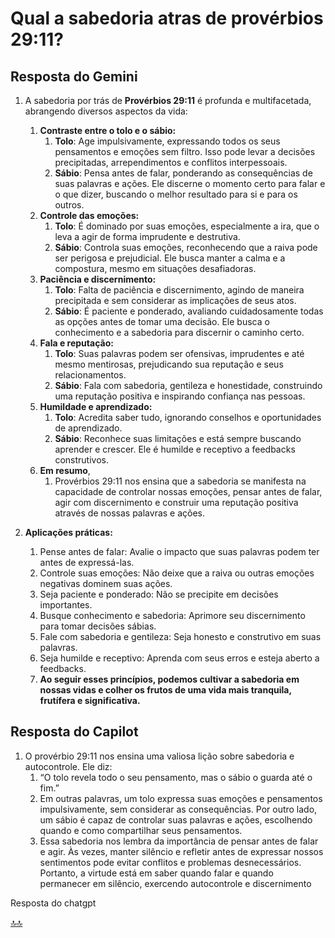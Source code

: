 <div class="header" id="myHeader">
  <div class="navbar" w3-include-html="/menu.inc"> </div>
</div>
<div class="title"><script> document.write(document.title);</script></div>  
<main>

<span id="topo"><span>

# Qual a sabedoria atras de provérbios 29:11?

## **Resposta do Gemini**

   1. A sabedoria por trás de **Provérbios 29:11** é profunda e multifacetada, abrangendo diversos aspectos da vida:
      1. **Contraste entre o tolo e o sábio:**
          1. **Tolo**: Age impulsivamente, expressando todos os seus pensamentos e emoções sem filtro. Isso pode levar a decisões precipitadas, arrependimentos e conflitos interpessoais.
          2. **Sábio**: Pensa antes de falar, ponderando as consequências de suas palavras e ações. Ele discerne o momento certo para falar e o que dizer, buscando o melhor resultado para si e para os outros.
      2. **Controle das emoções:**
          1. **Tolo**: É dominado por suas emoções, especialmente a ira, que o leva a agir de forma imprudente e destrutiva.
          2. **Sábio**: Controla suas emoções, reconhecendo que a raiva pode ser perigosa e prejudicial. Ele busca manter a calma e a compostura, mesmo em situações desafiadoras.
      3. **Paciência e discernimento:**
         1. **Tolo**: Falta de paciência e discernimento, agindo de maneira precipitada e sem considerar as implicações de seus atos.
         2. **Sábio**: É paciente e ponderado, avaliando cuidadosamente todas as opções antes de tomar uma decisão. Ele busca o conhecimento e a sabedoria para discernir o caminho certo.
      4. **Fala e reputação:**
         1. **Tolo**: Suas palavras podem ser ofensivas, imprudentes e até mesmo mentirosas, prejudicando sua reputação e seus relacionamentos.
         2. **Sábio**: Fala com sabedoria, gentileza e honestidade, construindo uma reputação positiva e inspirando confiança nas pessoas.
      5. **Humildade e aprendizado:**
         1. **Tolo**: Acredita saber tudo, ignorando conselhos e oportunidades de aprendizado.
         2. **Sábio**: Reconhece suas limitações e está sempre buscando aprender e crescer. Ele é humilde e receptivo a feedbacks construtivos.
      6. **Em resumo**, 
         1. Provérbios 29:11 nos ensina que a sabedoria se manifesta na capacidade de controlar nossas emoções, pensar antes de falar, agir com discernimento e construir uma reputação positiva através de nossas palavras e ações.

   2. **Aplicações práticas:**
      1. Pense antes de falar: Avalie o impacto que suas palavras podem ter antes de expressá-las.
      2. Controle suas emoções: Não deixe que a raiva ou outras emoções negativas dominem suas ações.
      3. Seja paciente e ponderado: Não se precipite em decisões importantes.
      4. Busque conhecimento e sabedoria: Aprimore seu discernimento para tomar decisões sábias.
      5. Fale com sabedoria e gentileza: Seja honesto e construtivo em suas palavras.
      6. Seja humilde e receptivo: Aprenda com seus erros e esteja aberto a feedbacks.
      7. **Ao seguir esses princípios, podemos cultivar a sabedoria em nossas vidas e colher os frutos de uma vida mais tranquila, frutífera e significativa.**

## Resposta do Capilot

1. O provérbio 29:11 nos ensina uma valiosa lição sobre sabedoria e autocontrole. Ele diz:
   1. “O tolo revela todo o seu pensamento, mas o sábio o guarda até o fim.”
   2. Em outras palavras, um tolo expressa suas emoções e pensamentos impulsivamente, sem considerar as consequências. Por outro lado, um sábio é capaz de controlar suas palavras e ações, escolhendo quando e como compartilhar seus pensamentos.
   3. Essa sabedoria nos lembra da importância de pensar antes de falar e agir. Às vezes, manter silêncio e refletir antes de expressar nossos sentimentos pode evitar conflitos e problemas desnecessários. Portanto, a virtude está em saber quando falar e quando permanecer em silêncio, exercendo autocontrole e discernimento


Resposta do chatgpt

<!-- markdownlint-disable-next-line -->
<script>  includeHTML(); FixHeader(window,"myHeader"); </script>
[🔝🔝](#topo "Retorna ao topo")